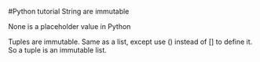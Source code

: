 #Python tutorial
String are immutable

None is a placeholder value in Python

Tuples are immutable. Same as a list, except use () instead of [] to define it. So a tuple is an immutable list.